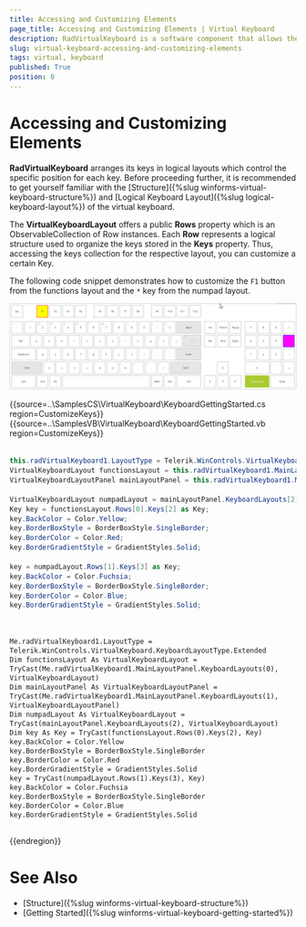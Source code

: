 ```yaml
---
title: Accessing and Customizing Elements
page_title: Accessing and Customizing Elements | Virtual Keyboard
description: RadVirtualKeyboard is a software component that allows the input of characters without the need for physical keys. 
slug: virtual-keyboard-accessing-and-customizing-elements
tags: virtual, keyboard
published: True
position: 0 
---
```


# Accessing and Customizing Elements

**RadVirtualKeyboard** arranges its keys in logical layouts which control the specific position for each key. Before proceeding further, it is recommended to get yourself familiar with the [Structure]({%slug winforms-virtual-keyboard-structure%}) and [Logical Keyboard Layout]({%slug logical-keyboard-layout%}) of the virtual keyboard. 

The **VirtualKeyboardLayout** offers a public **Rows** property which is an ObservableCollection of Row instances. Each **Row** represents a logical structure used to organize the keys stored in the **Keys** property. Thus, accessing the keys collection for the respective layout, you can customize a certain Key.

The following code snippet demonstrates how to customize the `F1` button from the functions layout and the `*` key from the numpad layout.

![winforms/virtual-keyboard-accessing-and-customizing-elements 001](images/virtual-keyboard-accessing-and-customizing-elements001.png) 

 

{{source=..\SamplesCS\VirtualKeyboard\KeyboardGettingStarted.cs region=CustomizeKeys}} 
{{source=..\SamplesVB\VirtualKeyboard\KeyboardGettingStarted.vb region=CustomizeKeys}}

````C#

this.radVirtualKeyboard1.LayoutType = Telerik.WinControls.VirtualKeyboard.KeyboardLayoutType.Extended;
VirtualKeyboardLayout functionsLayout = this.radVirtualKeyboard1.MainLayoutPanel.KeyboardLayouts[0] as VirtualKeyboardLayout;
VirtualKeyboardLayoutPanel mainLayoutPanel = this.radVirtualKeyboard1.MainLayoutPanel.KeyboardLayouts[1] as VirtualKeyboardLayoutPanel;

VirtualKeyboardLayout numpadLayout = mainLayoutPanel.KeyboardLayouts[2] as VirtualKeyboardLayout;
Key key = functionsLayout.Rows[0].Keys[2] as Key;
key.BackColor = Color.Yellow;
key.BorderBoxStyle = BorderBoxStyle.SingleBorder;
key.BorderColor = Color.Red;
key.BorderGradientStyle = GradientStyles.Solid;

key = numpadLayout.Rows[1].Keys[3] as Key;
key.BackColor = Color.Fuchsia;
key.BorderBoxStyle = BorderBoxStyle.SingleBorder;
key.BorderColor = Color.Blue;
key.BorderGradientStyle = GradientStyles.Solid;
     

````
````VB.NET

Me.radVirtualKeyboard1.LayoutType = Telerik.WinControls.VirtualKeyboard.KeyboardLayoutType.Extended
Dim functionsLayout As VirtualKeyboardLayout = TryCast(Me.radVirtualKeyboard1.MainLayoutPanel.KeyboardLayouts(0), VirtualKeyboardLayout)
Dim mainLayoutPanel As VirtualKeyboardLayoutPanel = TryCast(Me.radVirtualKeyboard1.MainLayoutPanel.KeyboardLayouts(1), VirtualKeyboardLayoutPanel)
Dim numpadLayout As VirtualKeyboardLayout = TryCast(mainLayoutPanel.KeyboardLayouts(2), VirtualKeyboardLayout)
Dim key As Key = TryCast(functionsLayout.Rows(0).Keys(2), Key)
key.BackColor = Color.Yellow
key.BorderBoxStyle = BorderBoxStyle.SingleBorder
key.BorderColor = Color.Red
key.BorderGradientStyle = GradientStyles.Solid
key = TryCast(numpadLayout.Rows(1).Keys(3), Key)
key.BackColor = Color.Fuchsia
key.BorderBoxStyle = BorderBoxStyle.SingleBorder
key.BorderColor = Color.Blue
key.BorderGradientStyle = GradientStyles.Solid
   

```` 

{{endregion}}

 


# See Also

* [Structure]({%slug winforms-virtual-keyboard-structure%})
* [Getting Started]({%slug winforms-virtual-keyboard-getting-started%})
 
        
